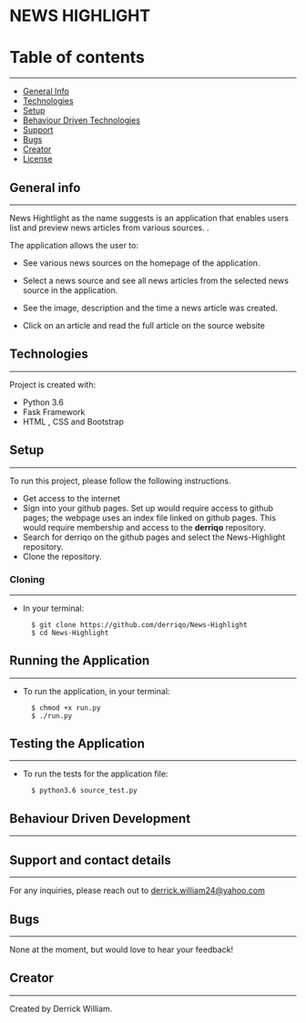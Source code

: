 # NEWS HIGHLIGHT


# Table of contents
***
* [General Info](#General-Info)
* [Technologies](#Technologies)
* [Setup](#Setup)
* [Behaviour Driven Technologies](#Behaviour-Driven-Technologies)
* [Support](#Support)
* [Bugs](#Bugs)
* [Creator](#Creator)
* [License](#License)

## General info
---
News Hightlight as the name suggests is an application that enables users list and preview news articles from various sources.   .

The application allows the user to:

* See various news sources on the homepage of the application.

* Select a news source and see all news articles from the selected news source in the application.

* See the image, description and the time a news article was created.

* Click on an article and read the full article on the source website

## Technologies
---
Project is created with:
* Python 3.6
* Fask Framework
* HTML , CSS and Bootstrap


## Setup
---
To run this project, please follow the following instructions.
-   Get access to the internet
-   Sign into your github pages. Set up would require access to github pages; the webpage uses an index file linked on github pages. This would require membership and access to the **derriqo** repository.
-   Search for derriqo on the github pages and select the News-Highlight repository.
-   Clone the repository.

### Cloning
---
* In your terminal:
        
        $ git clone https://github.com/derriqo/News-Highlight
        $ cd News-Highlight

## Running the Application
---
* To run the application, in your terminal:

        $ chmod +x run.py
        $ ./run.py
        
## Testing the Application
---
* To run the tests for the application file:

        $ python3.6 source_test.py
        

## Behaviour Driven Development
---




## Support and contact details
---
For any inquiries, please reach out to derrick.william24@yahoo.com

## Bugs
---
None at the moment, but would love to hear your feedback!

## Creator
---

Created by Derrick William. 
